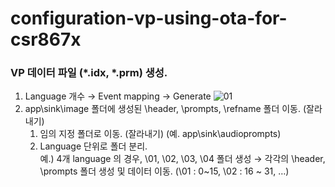 # configuration-vp-using-ota-for-csr867x

### VP 데이터 파일 (\*.idx, \*.prm) 생성.
   1. Language 개수 → Event mapping → Generate
   ![01](https://user-images.githubusercontent.com/26864945/55311980-5854da80-549f-11e9-9773-55d2b6e4e1a4.PNG)
   1. app\sink\image 폴더에 생성된 \header, \prompts, \refname 폴더 이동. (잘라내기)
      1. 임의 지정 폴더로 이동. (잘라내기)  (예. app\sink\audioprompts)
      1. Language 단위로 폴더 분리.\
      예.) 4개 language 의 경우, \01, \02, \03, \04 폴더 생성 → 각각의 \header, \prompts 폴더 생성 및 데이터 이동. (\01 : 0~15, \02 : 16 ~ 31, …)
      
